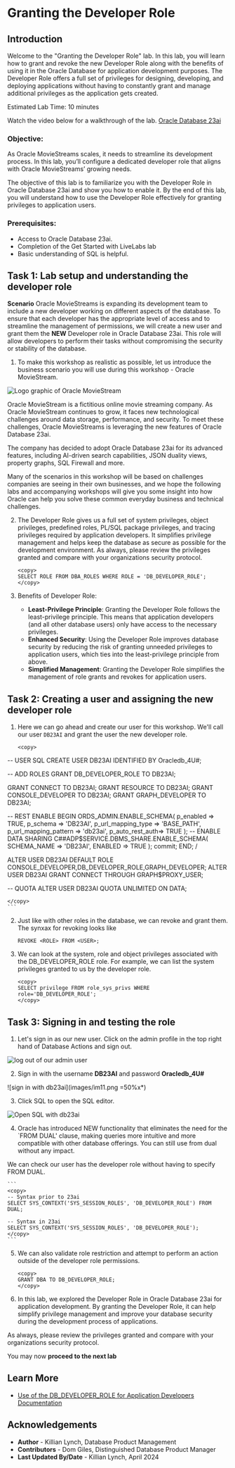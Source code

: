 # Granting the Developer Role

## Introduction

Welcome to the "Granting the Developer Role" lab. In this lab, you will learn how to grant and revoke the new Developer Role along with the benefits of using it in the Oracle Database for application development purposes. The Developer Role offers a full set of privileges for designing, developing, and deploying applications without having to constantly grant and manage additional privileges as the application gets created.

Estimated Lab Time: 10 minutes

Watch the video below for a walkthrough of the lab.
[Oracle Database 23ai](videohub:1_3x5r64gp)


### Objective:
As Oracle MovieStreams scales, it needs to streamline its development process. In this lab, you’ll configure a dedicated developer role that aligns with Oracle MovieStreams’ growing needs. 

The objective of this lab is to familiarize you with the Developer Role in Oracle Database 23ai and show you how to enable it. By the end of this lab, you will understand how to use the Developer Role effectively for granting privileges to application users.

### Prerequisites:
- Access to Oracle Database 23ai.
- Completion of the Get Started with LiveLabs lab
- Basic understanding of SQL is helpful.

## Task 1: Lab setup and understanding the developer role

**Scenario** Oracle MovieStreams is expanding its development team to include a new developer working on different aspects of the database. To ensure that each developer has the appropriate level of access and to streamline the management of permissions, we will create a new user and grant them the **NEW** Developer role in Oracle Database 23ai. This role will allow developers to perform their tasks without compromising the security or stability of the database.

1. To make this workshop as realistic as possible, let us introduce the business scenario you will use during this workshop - Oracle MovieStream.

  ![Logo graphic of Oracle MovieStream](images/moviestream-logo.jpeg)

  Oracle MovieStream is a fictitious online movie streaming company. As Oracle MovieStream continues to grow, it faces new technological challenges around data storage, performance, and security. To meet these challenges, Oracle MovieStreams is leveraging the new features of Oracle Database 23ai.
 
  The company has decided to adopt Oracle Database 23ai for its advanced features, including AI-driven search capabilities, JSON duality views, property graphs, SQL Firewall and more.

  Many of the scenarios in this workshop will be based on challenges companies are seeing in their own businesses, and we hope the following labs and accompanying workshops will give you some insight into how Oracle can help you solve these common everyday business and technical challenges.

2. The Developer Role gives us a full set of system privileges, object privileges, predefined roles, PL/SQL package privileges, and tracing privileges required by application developers. It simplifies privilege management and helps keep the database as secure as possible for the development environment. As always, please review the privileges granted and compare with your organizations security protocol.

    ```
    <copy>
    SELECT ROLE FROM DBA_ROLES WHERE ROLE = 'DB_DEVELOPER_ROLE';
    </copy>
    ```

3. Benefits of Developer Role:
   - **Least-Privilege Principle**: Granting the Developer Role follows the least-privilege principle. This means that application developers (and all other database users) only have access to the necessary privileges. 
   - **Enhanced Security**: Using the Developer Role improves database security by reducing the risk of granting unneeded privileges to application users, which ties into the least-privilege principle from above.
   - **Simplified Management**: Granting the Developer Role simplifies the management of role grants and revokes for application users.

## Task 2: Creating a user and assigning the new developer role

1. Here we can go ahead and create our user for this workshop. We'll call our user `DB23AI` and grant the user the new developer role.

    ```
    <copy>
  -- USER SQL
  CREATE USER DB23AI IDENTIFIED BY Oracledb_4U#;

  -- ADD ROLES
  GRANT DB_DEVELOPER_ROLE TO DB23AI;

  GRANT CONNECT TO DB23AI;
  GRANT RESOURCE TO DB23AI;
  GRANT CONSOLE_DEVELOPER TO DB23AI;
  GRANT GRAPH_DEVELOPER TO DB23AI;


  -- REST ENABLE
  BEGIN
      ORDS_ADMIN.ENABLE_SCHEMA(
          p_enabled => TRUE,
          p_schema => 'DB23AI',
          p_url_mapping_type => 'BASE_PATH',
          p_url_mapping_pattern => 'db23ai',
          p_auto_rest_auth=> TRUE
      );
      -- ENABLE DATA SHARING
      C##ADP$SERVICE.DBMS_SHARE.ENABLE_SCHEMA(
              SCHEMA_NAME => 'DB23AI',
              ENABLED => TRUE
      );
      commit;
  END;
  /

  ALTER USER DB23AI DEFAULT ROLE CONSOLE_DEVELOPER,DB_DEVELOPER_ROLE,GRAPH_DEVELOPER;
  ALTER USER DB23AI GRANT CONNECT THROUGH GRAPH$PROXY_USER;

  -- QUOTA
  ALTER USER DB23AI QUOTA UNLIMITED ON DATA;

    </copy>
    ```

2. Just like with other roles in the database, we can revoke and grant them. The synxax for revoking looks like 

    ```
    REVOKE <ROLE> FROM <USER>;
    ```

3. We can look at the system, role and object privileges associated with the DB\_DEVELOPER\_ROLE role. For example, we can list the system privileges granted to us by the developer role.
    ```
    <copy>
    SELECT privilege FROM role_sys_privs WHERE role='DB_DEVELOPER_ROLE';
    </copy>
    ```


## Task 3: Signing in and testing the role

1. Let's sign in as our new user. Click on the admin profile in the top right hand of Database Actions and sign out.

  ![log out of our admin user](images/im12.png " ")

2. Sign in with the username **DB23AI** and password **Oracledb_4U#**

  ![sign in with db23ai](images/im11.png =50%x*)

3. Click SQL to open the SQL editor.

  ![Open SQL with db23ai](images/im9.png " ")

4. Oracle has introduced NEW functionality that eliminates the need for the `FROM DUAL' clause, making queries more intuitive and more compatible with other database offerings. You can still use from dual without any impact.

  We can check our user has the developer role without having to specify FROM DUAL.

    ```
    <copy>
    -- Syntax prior to 23ai
    SELECT SYS_CONTEXT('SYS_SESSION_ROLES', 'DB_DEVELOPER_ROLE') FROM DUAL;

    -- Syntax in 23ai
    SELECT SYS_CONTEXT('SYS_SESSION_ROLES', 'DB_DEVELOPER_ROLE');  
    </copy>
    ```
5. We can also validate role restriction and attempt to perform an action outside of the developer role permissions.

    ```
    <copy>
    GRANT DBA TO DB_DEVELOPER_ROLE;
    </copy>
    ```

3. In this lab, we explored the Developer Role in Oracle Database 23ai for application development. By granting the Developer Role, it can help simplify privilege management and improve your database security during the development process of applications.

  As always, please review the privileges granted and compare with your organizations security protocol.

You may now **proceed to the next lab** 


## Learn More

* [Use of the DB\_DEVELOPER\_ROLE for Application Developers Documentation](https://docs.oracle.com/en/database/oracle/oracle-database/23/dbseg/managing-security-for-application-developers.html#DBSEG-GUID-DCEEC563-4F6C-4B0A-9EB2-9F88CDF351D7)

## Acknowledgements
* **Author** - Killian Lynch, Database Product Management
* **Contributors** - Dom Giles, Distinguished Database Product Manager
* **Last Updated By/Date** - Killian Lynch, April 2024